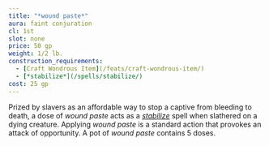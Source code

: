 ```yaml
---
title: "*wound paste*"
aura: faint conjuration
cl: 1st
slot: none
price: 50 gp
weight: 1/2 lb.
construction_requirements:
  - [Craft Wondrous Item](/feats/craft-wondrous-item/)
  - [*stabilize*](/spells/stabilize/)
cost: 25 gp
---
```


Prized by slavers as an affordable way to stop a captive from bleeding to death, a dose of *wound paste* acts as a [*stabilize*](/spells/stabilize/) spell when slathered on a dying creature. Applying *wound paste* is a standard action that provokes an attack of opportunity. A pot of *wound paste* contains 5 doses.

